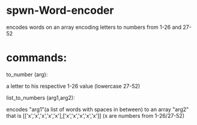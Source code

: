 # spwn-Word-encoder
encodes words on an array encoding letters to numbers from 1-26 and 27-52
# commands:

to_number (arg):

a letter to his respective 1-26 value (lowercase 27-52)

list_to_numbers (arg1,arg2):

encodes "arg1"(a list of words with spaces in between) to an array "arg2" that is [['x','x','x','x','x'],['x','x','x','x','x']] (x are numbers from 1-26/27-52)
